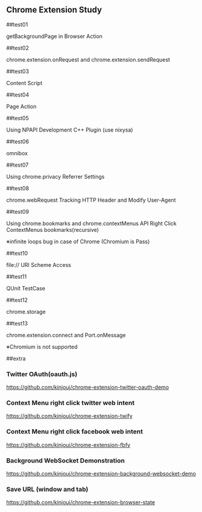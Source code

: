 Chrome Extension Study
----------------------

##test01


getBackgroundPage in Browser Action


##test02


chrome.extension.onRequest and chrome.extension.sendRequest


##test03


Content Script


##test04


Page Action


##test05


Using NPAPI Development C++ Plugin (use nixysa)


##test06


omnibox


##test07


Using chrome.privacy Referrer Settings


##test08


chrome.webRequest Tracking HTTP Header and Modify User-Agent


##test09


Using chrome.bookmarks and chrome.contextMenus API Right Click ContextMenus bookmarks(recursive)


※infinite loops bug in case of Chrome (Chromium is Pass)


##test10


file:// URI Scheme Access


##test11


QUnit TestCase


##test12


chrome.storage


##test13


chrome.extension.connect and Port.onMessage


※Chromium is not supported


##extra


### Twitter OAuth(oauth.js)

https://github.com/kinjouj/chrome-extension-twitter-oauth-demo

### Context Menu right click twitter web intent

https://github.com/kinjouj/chrome-extension-twify

### Context Menu right click facebook web intent

https://github.com/kinjouj/chrome-extension-fbfy


### Background WebSocket Demonstration

https://github.com/kinjouj/chrome-extension-background-websocket-demo

### Save URL (window and tab)

https://github.com/kinjouj/chrome-extension-browser-state
